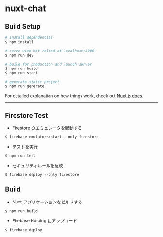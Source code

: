 # nuxt-chat

## Build Setup

```bash
# install dependencies
$ npm install

# serve with hot reload at localhost:3000
$ npm run dev

# build for production and launch server
$ npm run build
$ npm run start

# generate static project
$ npm run generate
```

For detailed explanation on how things work, check out [Nuxt.js docs](https://nuxtjs.org).

---

## Firestore Test

- Firestore のエミュレータを起動する

```
$ firebase emulators:start --only firestore
```

- テストを実行

```
$ npm run test
```

- セキュリティルールを反映

```
$ firebase deploy --only firestore
```

## Build

- Nuxt アプリケーションをビルドする

```
$ npm run build
```

- Firebase Hosting にアップロード

```
$ firebase deploy
```
